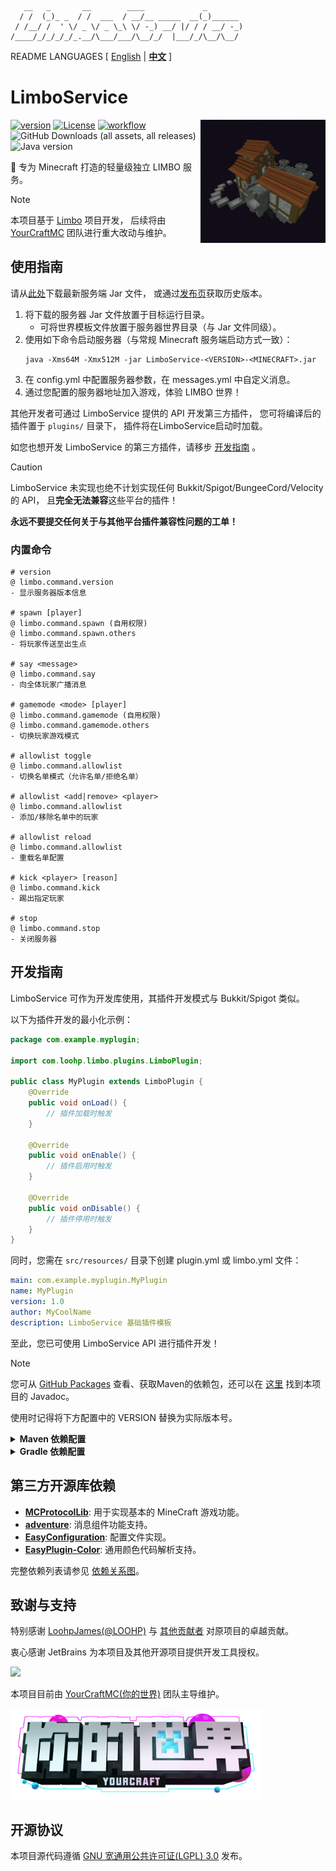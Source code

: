 ```text
   __   _       __        ____             _        
  / /  (_)_ _  / /  ___  / __/__ _____  __(_)______ 
 / /__/ /  ' \/ _ \/ _ \_\ \/ -_) __/ |/ / / __/ -_)
/____/_/_/_/_/_.__/\___/___/\__/_/  |___/_/\__/\__/ 
```
README LANGUAGES [ [English](README.md) | [**中文**](README_CN.md)  ]
# LimboService

<img src=".doc/images/map.png" width=200px align="right" alt="Map image">

[![version](https://img.shields.io/github/v/release/YourCraftMC/LimboService?style=flat-square)](https://github.com/YourCraftMC/LimboService/releases)
[![License](https://img.shields.io/github/license/YourCraftMC/LimboService?style=flat-square)](https://www.gnu.org/licenses/lgpl-3.0.html)
[![workflow](https://img.shields.io/github/actions/workflow/status/YourCraftMC/LimboService/maven.yml?style=flat-square)](https://github.com/YourCraftMC/LimboService/actions/workflows/maven.yml)
![GitHub Downloads (all assets, all releases)](https://img.shields.io/github/downloads/YourCraftMC/LimboService/total?style=flat-square)
![Java version](https://img.shields.io/badge/Java-17-red?logo=openjdk&style=flat-square)

🌆 专为 Minecraft 打造的轻量级独立 LIMBO 服务。

> [!NOTE]
> 本项目基于 [Limbo](https://github.com/LOOHP/Limbo) 项目开发，
> 后续将由 [YourCraftMC](https://github.com/YourCraftMC) 团队进行重大改动与维护。

## 使用指南

请从[此处](https://github.com/YourCraftMC/LimboService/releases/latest)下载最新服务端 Jar 文件，
或通过[发布页](https://github.com/YourCraftMC/LimboService/releases)获取历史版本。

1. 将下载的服务器 Jar 文件放置于目标运行目录。
    - 可将世界模板文件放置于服务器世界目录（与 Jar 文件同级）。
2. 使用如下命令启动服务器（与常规 Minecraft 服务端启动方式一致）：
   ```shell
   java -Xms64M -Xmx512M -jar LimboService-<VERSION>-<MINECRAFT>.jar
   ```
3. 在 config.yml 中配置服务器参数，在 messages.yml 中自定义消息。
4. 通过您配置的服务器地址加入游戏，体验 LIMBO 世界！

其他开发者可通过 LimboService 提供的 API 开发第三方插件，
您可将编译后的插件置于 `plugins/` 目录下，
插件将在LimboService启动时加载。

如您也想开发 LimboService 的第三方插件，请移步 [开发指南](#开发指南) 。

> [!CAUTION]
> LimboService 未实现也绝不计划实现任何 Bukkit/Spigot/BungeeCord/Velocity 的 API，
> 且**完全无法兼容**这些平台的插件！
>
> **永远不要提交任何关于与其他平台插件兼容性问题的工单！**

### 内置命令

```text
# version
@ limbo.command.version
- 显示服务器版本信息

# spawn [player]
@ limbo.command.spawn (自用权限)
@ limbo.command.spawn.others
- 将玩家传送至出生点

# say <message>
@ limbo.command.say
- 向全体玩家广播消息

# gamemode <mode> [player]
@ limbo.command.gamemode (自用权限)
@ limbo.command.gamemode.others
- 切换玩家游戏模式

# allowlist toggle
@ limbo.command.allowlist
- 切换名单模式（允许名单/拒绝名单）

# allowlist <add|remove> <player>
@ limbo.command.allowlist
- 添加/移除名单中的玩家

# allowlist reload
@ limbo.command.allowlist
- 重载名单配置

# kick <player> [reason]
@ limbo.command.kick
- 踢出指定玩家

# stop
@ limbo.command.stop
- 关闭服务器
```

## 开发指南

LimboService 可作为开发库使用，其插件开发模式与 Bukkit/Spigot 类似。

以下为插件开发的最小化示例：

```java
package com.example.myplugin;

import com.loohp.limbo.plugins.LimboPlugin;

public class MyPlugin extends LimboPlugin {
    @Override
    public void onLoad() {
        // 插件加载时触发
    }

    @Override
    public void onEnable() {
        // 插件启用时触发
    }

    @Override
    public void onDisable() {
        // 插件停用时触发
    }
}
```

同时，您需在 `src/resources/` 目录下创建 plugin.yml 或 limbo.yml 文件：

```yaml
main: com.example.myplugin.MyPlugin
name: MyPlugin
version: 1.0
author: MyCoolName
description: LimboService 基础插件模板
```

至此，您已可使用 LimboService API 进行插件开发！

> [!NOTE]
> 您可从 [GitHub Packages](https://github.com/orgs/YourCraftMC/packages?repo_name=LimboService)
> 查看、获取Maven的依赖包，还可以在 [这里](https://yourcraftmc.github.io/LimboService/) 找到本项目的 Javadoc。
> 
> 使用时记得将下方配置中的 VERSION 替换为实际版本号。

<details> <summary><b>Maven 依赖配置</b></summary>

```xml
<project>
    <repositories>
        <repository>
            <!-- 推荐使用 Maven 中央仓库获取稳定版本（需注意同步延迟） -->
            <id>maven</id>
            <name>Maven Central</name>
            <url>https://repo1.maven.org/maven2</url>
        </repository>

        <repository>
            <!-- 使用 GitHub 仓库获取实时更新（需配置认证） -->
            <id>limboservice-repo</id>
            <name>GitHub Packages for LimboService</name>
            <url>https://maven.pkg.github.com/YourCraftMC/LimboService</url>
        </repository>
    </repositories>

    <dependencies>
        <dependency>
            <groupId>cn.ycraft</groupId>
            <artifactId>limboservice</artifactId>
            <version>[VERSION]</version>
            <scope>compile</scope>
        </dependency>
    </dependencies>
</project>
```

</details>

<details> <summary><b>Gradle 依赖配置</b></summary>

```groovy
repositories {
    // 推荐使用 Maven 中央仓库获取稳定版本（需注意同步延迟）
    mavenCentral()

    // 使用 GitHub 仓库获取实时更新（需配置认证）
    maven { url 'https://maven.pkg.github.com/YourCraftMC/LimboService' }
}

dependencies {
    api "cn.ycraft:limboservice:[LATEST RELEASE]"
}
```
</details>

## 第三方开源库依赖
- [**MCProtocolLib**](https://github.com/GeyserMC/MCProtocolLib): 用于实现基本的 MineCraft 游戏功能。
- [**adventure**](https://github.com/KyoriPowered/adventure): 消息组件功能支持。
- [**EasyConfiguration**](https://github.com/CarmJos/EasyConfiguration/pull/101): 配置文件实现。
- [**EasyPlugin-Color**](https://github.com/CarmJos/EasyPlugin): 通用颜色代码解析支持。

完整依赖列表请参见 [依赖关系图](https://github.com/YourCraftMC/LimboService/network/dependencies)。

## 致谢与支持
特别感谢 [LoohpJames(@LOOHP)](https://github.com/LOOHP) 
与 [其他贡献者](https://github.com/LOOHP/Limbo/graphs/contributors) 对原项目的卓越贡献。

衷心感谢 JetBrains 为本项目及其他开源项目提供开发工具授权。

[![](https://resources.jetbrains.com/storage/products/company/brand/logos/jb_beam.svg)](https://www.jetbrains.com/?from=https://github.com/YourCraftMC/LimboService)

本项目目前由 [YourCraftMC(你的世界)](https://www.ycraft.cn) 团队主导维护。

<img src="https://raw.githubusercontent.com/YourCraftMC/.github/refs/heads/main/imgs/text_1440p.png" alt="Team logo" width="400px">

## 开源协议
本项目源代码遵循 [GNU 宽通用公共许可证(LGPL) 3.0](https://www.gnu.org/licenses/lgpl-3.0.html) 发布。